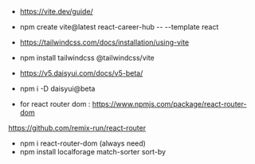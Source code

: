- https://vite.dev/guide/

* npm create vite@latest react-career-hub -- --template react

- https://tailwindcss.com/docs/installation/using-vite

* npm install tailwindcss @tailwindcss/vite

- https://v5.daisyui.com/docs/v5-beta/

* npm i -D daisyui@beta

- for react router dom : https://www.npmjs.com/package/react-router-dom

https://github.com/remix-run/react-router

- npm i react-router-dom (always need)
- npm install localforage match-sorter sort-by
